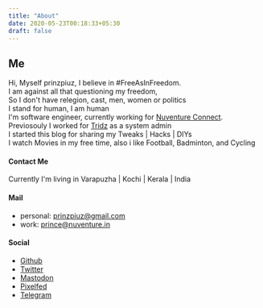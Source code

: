 ```yaml
---
title: "About"
date: 2020-05-23T00:18:33+05:30
draft: false
---
```


## Me

Hi, Myself prinzpiuz, I believe in #FreeAsInFreedom.  
I am against all that questioning my freedom,  
So I don't have relegion, cast, men, women or politics  
I stand for human, I am human  
I'm software engineer, currently working for [Nuventure Connect](https://nuventure.in/).  
Previosouly I worked for [Tridz](https://tridz.com/)  as a system admin  
I started this blog for sharing my Tweaks | Hacks | DIYs  
I watch Movies in my free time, also i like Football, Badminton, and Cycling

#### Contact Me

Currently I'm living in Varapuzha | Kochi | Kerala | India

#### Mail

- personal: prinzpiuz@gmail.com
- work: prince@nuventure.in

#### Social

- [Github](http://github.com/prinzpiuz)
- [Twitter](https://twitter.com/prinzpiuz/)
- [Mastodon](https://mastodon.technology/@prinzpiuz)
- [Pixelfed](https://pixelfed.social/prinzpiuz)
- [Telegram](https://t.me/prinzpiuz)
